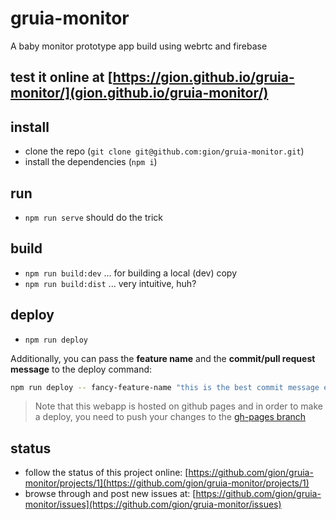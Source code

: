 # gruia-monitor
A baby monitor prototype app build using webrtc and firebase

## test it online at [https://gion.github.io/gruia-monitor/](gion.github.io/gruia-monitor/)

## install
  - clone the repo (`git clone git@github.com:gion/gruia-monitor.git`)
  - install the dependencies (`npm i`)

## run
  - `npm run serve` should do the trick

## build
  - `npm run build:dev` ... for building a local (dev) copy
  - `npm run build:dist` ... very intuitive, huh?

## deploy
  - `npm run deploy`

  Additionally, you can pass the **feature name** and the **commit/pull request message** to the deploy command:
  ```bash
  npm run deploy -- fancy-feature-name "this is the best commit message ever!"
  ```

  >Note that this webapp is hosted on github pages and in order to make a deploy, you need to push your changes to the [gh-pages branch](https://github.com/gion/gruia-monitor/tree/gh-pages)

## status
  - follow the status of this project online: [https://github.com/gion/gruia-monitor/projects/1](https://github.com/gion/gruia-monitor/projects/1)
  - browse through and post new issues at: [https://github.com/gion/gruia-monitor/issues](https://github.com/gion/gruia-monitor/issues)
